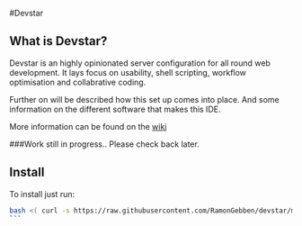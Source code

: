  
#Devstar

## What is Devstar?
Devstar is an highly opinionated server configuration for all round web development. It lays focus on usability, shell scripting, workflow optimisation and collabrative coding.

Further on will be described how this set up comes into place. 
And some information on the different software that makes this IDE.

More information can be found on the [wiki](github.com/RamonGebben/devstar/wiki)

###Work still in progress.. Please check back later.

## Install

To install just run:

````bash
bash <( curl -s https://raw.githubusercontent.com/RamonGebben/devstar/master/install/install.sh )
```
